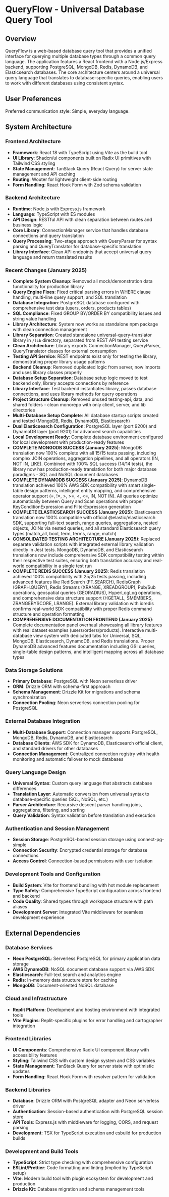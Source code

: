 # QueryFlow - Universal Database Query Tool

## Overview

QueryFlow is a web-based database query tool that provides a unified interface for querying multiple database types through a common query language. The application features a React frontend with a Node.js/Express backend, supporting PostgreSQL, MongoDB, Redis, DynamoDB, and Elasticsearch databases. The core architecture centers around a universal query language that translates to database-specific queries, enabling users to work with different databases using consistent syntax.

## User Preferences

Preferred communication style: Simple, everyday language.

## System Architecture

### Frontend Architecture
- **Framework**: React 18 with TypeScript using Vite as the build tool
- **UI Library**: Shadcn/ui components built on Radix UI primitives with Tailwind CSS styling
- **State Management**: TanStack Query (React Query) for server state management and API caching
- **Routing**: Wouter for lightweight client-side routing
- **Form Handling**: React Hook Form with Zod schema validation

### Backend Architecture
- **Runtime**: Node.js with Express.js framework
- **Language**: TypeScript with ES modules
- **API Design**: RESTful API with clean separation between routes and business logic
- **Core Library**: ConnectionManager service that handles database connections and query translation
- **Query Processing**: Two-stage approach with QueryParser for syntax parsing and QueryTranslator for database-specific translation
- **Library Interface**: Clean API endpoints that accept universal query language and return translated results

### Recent Changes (January 2025)
- **Complete System Cleanup**: Removed all mock/demonstration data functionality for production library
- **Query Engine Fixes**: Fixed critical parsing errors in WHERE clause handling, multi-line query support, and SQL translation
- **Database Integration**: PostgreSQL database configured with comprehensive test data (users, orders, products tables)
- **SQL Compliance**: Fixed GROUP BY/ORDER BY compatibility issues and string value handling
- **Library Architecture**: System now works as standalone npm package with clean connection management
- **Library Separation**: Created standalone universal-query-translator library in `/lib` directory, separated from REST API testing service
- **Clean Architecture**: Library exports ConnectionManager, QueryParser, QueryTranslator classes for external consumption  
- **Testing API Service**: REST endpoints exist only for testing the library, demonstrating proper library usage patterns
- **Backend Cleanup**: Removed duplicated logic from server, now imports and uses library classes properly
- **Database Setup Separation**: Database setup logic moved to test backend only, library accepts connections by reference
- **Library Interface**: Test backend instantiates library, passes database connections, and uses library methods for query operations
- **Project Structure Cleanup**: Removed unused testing-api, data, and shared folders - clean monorepo with only client, server, and lib directories
- **Multi-Database Setup Complete**: All database startup scripts created and tested (MongoDB, Redis, DynamoDB, Elasticsearch)
- **Dual Elasticsearch Configuration**: PostgreSQL layer (port 9200) and DynamoDB layer (port 9201) for advanced search capabilities
- **Local Development Ready**: Complete database environment configured for local development with production-ready features
- **COMPLETE MONGODB SUCCESS (January 2025)**: MongoDB translation now 100% complete with all 15/15 tests passing, including complex JOIN operations, aggregation pipelines, and all operators (IN, NOT IN, LIKE). Combined with 100% SQL success (14/14 tests), the library now has production-ready translation for both major database paradigms - SQL and NoSQL document databases
- **COMPLETE DYNAMODB SUCCESS (January 2025)**: DynamoDB translation achieved 100% AWS SDK compatibility with smart single-table design patterns, intelligent entity mapping, and comprehensive operator support (=, !=, >, >=, <, <=, IN, NOT IN). All queries optimize automatically between Query and Scan operations with proper KeyConditionExpression and FilterExpression generation
- **COMPLETE ELASTICSEARCH SUCCESS (January 2025)**: Elasticsearch translation now 100% compatible with official @elastic/elasticsearch SDK, supporting full-text search, range queries, aggregations, nested objects, JOINs via nested queries, and all standard Elasticsearch query types (match_all, bool, term, terms, range, match)
- **CONSOLIDATED TESTING ARCHITECTURE (January 2025)**: Replaced separate validation scripts with integrated external library validation directly in Jest tests. MongoDB, DynamoDB, and Elasticsearch translations now include comprehensive SDK compatibility testing within their respective test suites, ensuring both translation accuracy and real-world compatibility in a single test run
- **COMPLETE REDIS SUCCESS (January 2025)**: Redis translation achieved 100% compatibility with 25/25 tests passing, including advanced features like RediSearch (FT.SEARCH), RedisGraph (GRAPH.QUERY), Redis Streams (XRANGE, XREADGROUP), Pub/Sub operations, geospatial queries (GEORADIUS), HyperLogLog operations, and comprehensive data structure support (HGETALL, SMEMBERS, ZRANGEBYSCORE, LRANGE). External library validation with ioredis confirms real-world SDK compatibility with proper Redis command structure and operation formatting
- **COMPREHENSIVE DOCUMENTATION FRONTEND (January 2025)**: Complete documentation panel overhaul showcasing all library features with real dataset examples (users/orders/products). Interactive multi-database view system with dedicated tabs for Universal, SQL, MongoDB, Elasticsearch, DynamoDB, and Redis translations. Proper DynamoDB advanced features documentation including GSI queries, single-table design patterns, and intelligent mapping across all database types

### Data Storage Solutions
- **Primary Database**: PostgreSQL with Neon serverless driver
- **ORM**: Drizzle ORM with schema-first approach
- **Schema Management**: Drizzle Kit for migrations and schema synchronization
- **Connection Pooling**: Neon serverless connection pooling for PostgreSQL

### External Database Integration
- **Multi-Database Support**: Connection manager supports PostgreSQL, MongoDB, Redis, DynamoDB, and Elasticsearch
- **Database Clients**: AWS SDK for DynamoDB, Elasticsearch official client, and standard drivers for other databases
- **Connection Management**: Centralized connection registry with health monitoring and automatic failover to mock databases

### Query Language Design
- **Universal Syntax**: Custom query language that abstracts database differences
- **Translation Layer**: Automatic conversion from universal syntax to database-specific queries (SQL, NoSQL, etc.)
- **Parser Architecture**: Recursive descent parser handling joins, aggregations, filtering, and sorting
- **Query Validation**: Syntax validation before translation and execution

### Authentication and Session Management
- **Session Storage**: PostgreSQL-based session storage using connect-pg-simple
- **Connection Security**: Encrypted credential storage for database connections
- **Access Control**: Connection-based permissions with user isolation

### Development Tools and Configuration
- **Build System**: Vite for frontend bundling with hot module replacement
- **Type Safety**: Comprehensive TypeScript configuration across frontend and backend
- **Code Quality**: Shared types through workspace structure with path aliases
- **Development Server**: Integrated Vite middleware for seamless development experience

## External Dependencies

### Database Services
- **Neon PostgreSQL**: Serverless PostgreSQL for primary application data storage
- **AWS DynamoDB**: NoSQL document database support via AWS SDK
- **Elasticsearch**: Full-text search and analytics engine
- **Redis**: In-memory data structure store for caching
- **MongoDB**: Document-oriented NoSQL database

### Cloud and Infrastructure
- **Replit Platform**: Development and hosting environment with integrated tools
- **Vite Plugins**: Replit-specific plugins for error handling and cartographer integration

### Frontend Libraries
- **UI Components**: Comprehensive Radix UI component library with accessibility features
- **Styling**: Tailwind CSS with custom design system and CSS variables
- **State Management**: TanStack Query for server state with optimistic updates
- **Form Handling**: React Hook Form with resolver pattern for validation

### Backend Libraries
- **Database**: Drizzle ORM with PostgreSQL adapter and Neon serverless driver
- **Authentication**: Session-based authentication with PostgreSQL session store
- **API Tools**: Express.js with middleware for logging, CORS, and request parsing
- **Development**: TSX for TypeScript execution and esbuild for production builds

### Development and Build Tools
- **TypeScript**: Strict type checking with comprehensive configuration
- **ESLint/Prettier**: Code formatting and linting (implied by TypeScript setup)
- **Vite**: Modern build tool with plugin ecosystem for development and production
- **Drizzle Kit**: Database migration and schema management tools